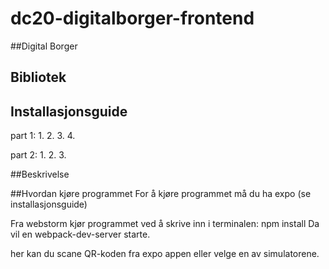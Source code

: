 # dc20-digitalborger-frontend

##Digital Borger

## Bibliotek

## Installasjonsguide

part 1:
1.
2.
3.
4.

part 2:
1.
2.
3.

##Beskrivelse


##Hvordan kjøre programmet
For å kjøre programmet må du ha expo (se installasjonsguide)

Fra webstorm kjør programmet ved å skrive inn i terminalen: npm install
Da vil en webpack-dev-server starte. 

her kan du scane QR-koden fra expo appen eller velge en av simulatorene.
 

